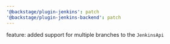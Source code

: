 ```yaml
---
'@backstage/plugin-jenkins': patch
'@backstage/plugin-jenkins-backend': patch
---
```


feature: added support for multiple branches to the `JenkinsApi`
